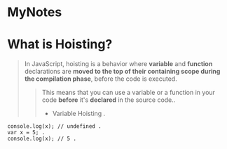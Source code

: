 # MyNotes
# What is Hoisting?
>In JavaScript, hoisting is a behavior where **variable** and **function** declarations are **moved to the top of their containing scope during the compilation phase**, before the code is executed. 
>>This means that you can use a variable or a function in your code **before** it's  **declared** in the source code..
>> * Variable Hoisting .

    console.log(x); // undefined .
    var x = 5; .
    console.log(x); // 5 .




